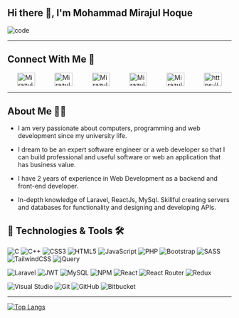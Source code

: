## Hi there 👋, I'm Mohammad Mirajul Hoque

![code](https://user-images.githubusercontent.com/54999309/169643826-5082bfb1-4d0f-4928-83c0-f57dc5cbf954.gif)

<hr />

<h2>Connect With Me 📲</h2>

<span align="left" style="display: flex; justify-content: space-around">
<a title="Facebook" href="https://www.facebook.com/mirajul.hoque.56" target="blank"><img align="center" src="https://raw.githubusercontent.com/rahuldkjain/github-profile-readme-generator/master/src/images/icons/Social/facebook.svg" alt="Mirazul-Hoq" height="30" width="40" /></a>
  <a title="Messenger" href="https://m.me/mirajul.hoque.56" target="blank"><img align="center" src="https://raw.githubusercontent.com/rahuldkjain/github-profile-readme-generator/master/src/images/icons/Social/messenger.svg" alt="Mirazul-Hoq" height="30" width="40" /></a>
<a title="Twitter" href="https://twitter.com/MohammadHoquee" target="blank"><img align="center" src="https://raw.githubusercontent.com/rahuldkjain/github-profile-readme-generator/master/src/images/icons/Social/twitter.svg" alt="Mirazul-Hoq" height="30" width="40" /></a> 
  <a title="LinkedIn" href="https://www.linkedin.com/in/mohammad-mirajul-hoque-a56282226/" target="blank"><img align="center" src="https://raw.githubusercontent.com/rahuldkjain/github-profile-readme-generator/master/src/images/icons/Social/linked-in-alt.svg" alt="Mirazul-Hoq" height="30" width="40" /></a> 
  <a title="GitHub" href="https://github.com/Mirazul-Hoq" target="blank"><img align="center" src="https://raw.githubusercontent.com/rahuldkjain/github-profile-readme-generator/master/src/images/icons/Social/github.svg" alt="Mirazul-Hoq" height="30" width="40" /></a> 
  <a title="Portfolio" href="https://mirajul.netlify.app" target="blank"><img align="center" src="https://raw.githubusercontent.com/rahuldkjain/github-profile-readme-generator/master/src/images/icons/Social/rss.svg" alt="https://mirajul.netlify.app" height="30" width="40" /></a>
</span>
<hr />

<h2>About Me 👨‍🎓</h2>

-   I am very passionate about
    computers, programming and
    web development since my
    university life.

-   I dream to be an expert software
    engineer or a web developer so
    that I can build professional and
    useful software or web
    an application that has business
    value.
-   I have 2 years of experience in
    Web Development as a backend and front-end developer.
-   In-depth knowledge of
    Laravel, ReactJs, MySql. Skillful creating
    servers and databases for
    functionality and designing and
    developing APIs.

<h2>🔧 Technologies & Tools 🛠</h2>

![C](https://img.shields.io/badge/c-%2300599C.svg?style=for-the-badge&logo=c&logoColor=white)
![C++](https://img.shields.io/badge/c++-%2300599C.svg?style=for-the-badge&logo=c%2B%2B&logoColor=white)
![CSS3](https://img.shields.io/badge/css3-%231572B6.svg?style=for-the-badge&logo=css3&logoColor=white)
![HTML5](https://img.shields.io/badge/html5-%23E34F26.svg?style=for-the-badge&logo=html5&logoColor=white)
![JavaScript](https://img.shields.io/badge/javascript-%23323330.svg?style=for-the-badge&logo=javascript&logoColor=%23F7DF1E)
![PHP](https://img.shields.io/badge/php-%23777BB4.svg?style=for-the-badge&logo=php&logoColor=white)
![Bootstrap](https://img.shields.io/badge/bootstrap-%23563D7C.svg?style=for-the-badge&logo=bootstrap&logoColor=white)
![SASS](https://img.shields.io/badge/SASS-hotpink.svg?style=for-the-badge&logo=SASS&logoColor=white)
![TailwindCSS](https://img.shields.io/badge/tailwindcss-%2338B2AC.svg?style=for-the-badge&logo=tailwind-css&logoColor=white)
![jQuery](https://img.shields.io/badge/jquery-%230769AD.svg?style=for-the-badge&logo=jquery&logoColor=white)

![Laravel](https://img.shields.io/badge/laravel-%23FF2D20.svg?style=for-the-badge&logo=laravel&logoColor=white)
![JWT](https://img.shields.io/badge/JWT-black?style=for-the-badge&logo=JSON%20web%20tokens)
![MySQL](https://img.shields.io/badge/mysql-%2300f.svg?style=for-the-badge&logo=mysql&logoColor=white)
![NPM](https://img.shields.io/badge/NPM-%23000000.svg?style=for-the-badge&logo=npm&logoColor=white)
![React](https://img.shields.io/badge/react-%2320232a.svg?style=for-the-badge&logo=react&logoColor=%2361DAFB)
![React Router](https://img.shields.io/badge/React_Router-CA4245?style=for-the-badge&logo=react-router&logoColor=white)
![Redux](https://img.shields.io/badge/redux-%23593d88.svg?style=for-the-badge&logo=redux&logoColor=white)

![Visual Studio](https://img.shields.io/badge/Visual%20Studio-5C2D91.svg?style=for-the-badge&logo=visual-studio&logoColor=white)
![Git](https://img.shields.io/badge/git-%23F05033.svg?style=for-the-badge&logo=git&logoColor=white)
![GitHub](https://img.shields.io/badge/github-%23121011.svg?style=for-the-badge&logo=github&logoColor=white)
![Bitbucket](https://img.shields.io/badge/bitbucket-%230047B3.svg?style=for-the-badge&logo=bitbucket&logoColor=white)

<hr />

[![Top Langs](https://github-readme-stats.vercel.app/api/top-langs/?username=Mirazul-Hoq&layout=compact&theme=yeblu)](https://github.com/anuraghazra/github-readme-stats)

<!-- ![GitHub stats](https://github-readme-stats.vercel.app/api?username=Mirazul-Hoq&show_icons=true&count_private=true&theme=outrun) -->

<!-- ![Github activity graph](https://activity-graph.herokuapp.com/graph?username=Mirazul-Hoq&theme=rogue&area=true&bg_color=011627&color=21C7A8&line=FF009D&point=00ffff&area_color=00FFFF) -->
